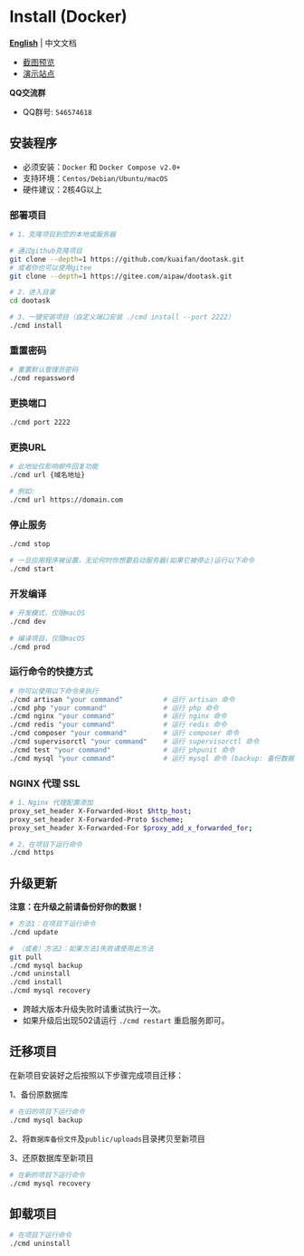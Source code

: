 # Install (Docker)

**[English](./README.md)** | 中文文档

- [截图预览](README_PREVIEW.md)
- [演示站点](http://www.dootask.com/)

**QQ交流群**

- QQ群号: `546574618`

## 安装程序

- 必须安装：`Docker` 和 `Docker Compose v2.0+`
- 支持环境：`Centos/Debian/Ubuntu/macOS`
- 硬件建议：2核4G以上

### 部署项目

```bash
# 1、克隆项目到您的本地或服务器

# 通过github克隆项目
git clone --depth=1 https://github.com/kuaifan/dootask.git
# 或者你也可以使用gitee
git clone --depth=1 https://gitee.com/aipaw/dootask.git

# 2、进入目录
cd dootask

# 3、一键安装项目（自定义端口安装 ./cmd install --port 2222）
./cmd install
```

### 重置密码

```bash
# 重置默认管理员密码
./cmd repassword
```

### 更换端口

```bash
./cmd port 2222
```

### 更换URL

```bash
# 此地址仅影响邮件回复功能
./cmd url {域名地址}

# 例如:
./cmd url https://domain.com
```

### 停止服务

```bash
./cmd stop

# 一旦应用程序被设置，无论何时你想要启动服务器(如果它被停止)运行以下命令
./cmd start
```

### 开发编译

```bash
# 开发模式，仅限macOS
./cmd dev
   
# 编译项目，仅限macOS
./cmd prod  
```


### 运行命令的快捷方式

```bash
# 你可以使用以下命令来执行
./cmd artisan "your command"          # 运行 artisan 命令
./cmd php "your command"              # 运行 php 命令
./cmd nginx "your command"            # 运行 nginx 命令
./cmd redis "your command"            # 运行 redis 命令
./cmd composer "your command"         # 运行 composer 命令
./cmd supervisorctl "your command"    # 运行 supervisorctl 命令
./cmd test "your command"             # 运行 phpunit 命令
./cmd mysql "your command"            # 运行 mysql 命令 (backup: 备份数据库，recovery: 还原数据库)
```

### NGINX 代理 SSL

```bash 
# 1、Nginx 代理配置添加
proxy_set_header X-Forwarded-Host $http_host;
proxy_set_header X-Forwarded-Proto $scheme;
proxy_set_header X-Forwarded-For $proxy_add_x_forwarded_for;

# 2、在项目下运行命令
./cmd https
```

## 升级更新

**注意：在升级之前请备份好你的数据！**

```bash
# 方法1：在项目下运行命令
./cmd update

# （或者）方法2：如果方法1失败请使用此方法
git pull
./cmd mysql backup
./cmd uninstall
./cmd install
./cmd mysql recovery
```

* 跨越大版本升级失败时请重试执行一次。
* 如果升级后出现502请运行 `./cmd restart` 重启服务即可。

## 迁移项目

在新项目安装好之后按照以下步骤完成项目迁移：

1、备份原数据库

```bash
# 在旧的项目下运行命令
./cmd mysql backup
```

2、将`数据库备份文件`及`public/uploads`目录拷贝至新项目

3、还原数据库至新项目
```bash
# 在新的项目下运行命令
./cmd mysql recovery
```

## 卸载项目

```bash
# 在项目下运行命令
./cmd uninstall
```
